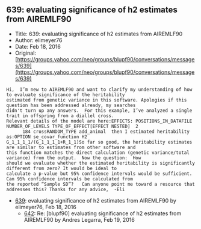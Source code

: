 ## 639: evaluating significance of h2 estimates from AIREMLF90

- Title: 639: evaluating significance of h2 estimates from AIREMLF90
- Author: elimeyer76
- Date: Feb 18, 2016
- Original: [https://groups.yahoo.com/neo/groups/blupf90/conversations/messages/639](https://groups.yahoo.com/neo/groups/blupf90/conversations/messages/639)

```
Hi,  I’m new to AIREMLF90 and want to clarify my understanding of how to evaluate significance of the heritability
estimated from genetic variance in this software. Apologies if this question has been addressed already, my searches
didn't turn up any answers.  For this example, I’ve analyzed a single trait in offspring from a diallel cross.
Relevant details of the model are here:EFFECTS: POSITIONS_IN_DATAFILE NUMBER_OF_LEVELS TYPE_OF_EFFECT[EFFECT NESTED]  2
      184 crossRANDOM_TYPE add_animal  then I estimated heritability as:OPTION se_covar_function H2
G_1_1_1_1/(G_1_1_1_1+R_1_1)So far so good, the heritability estimates are similar to estimates from other software and
this function matches the direct calculation (genetic variance/total variance) from the output.  Now the question:  How
should we evaluate whether the estimated heritability is significantly different from zero? It would be ideal to
calculate a p-value but 95% confidence intervals would be sufficient. Can 95% confidence intervals be calculated from
the reported “Sample SD”?	Can anyone point me toward a resource that addresses this? Thanks for any advice,  -Eli 
```

- [639](0639.md): evaluating significance of h2 estimates from AIREMLF90 by elimeyer76, Feb 18, 2016
    - [642](0642.md): Re: [blupf90] evaluating significance of h2 estimates from AIREMLF90 by Andres Legarra, Feb 19, 2016
